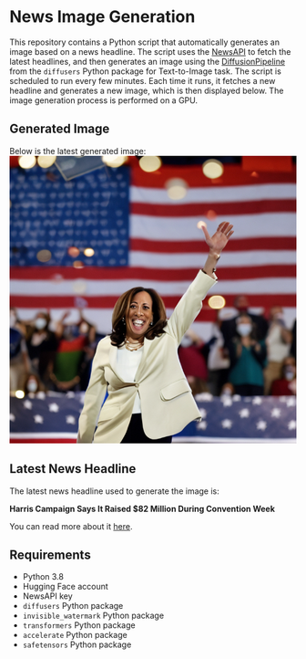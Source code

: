 # News Image Generation
This repository contains a Python script that automatically generates an image based on a news headline. The script uses the [NewsAPI](https://newsapi.org/) to fetch the latest headlines, and then generates an image using the [DiffusionPipeline](https://github.com/huggingface/diffusers) from the `diffusers` Python package for Text-to-Image task.
The script is scheduled to run every few minutes. Each time it runs, it fetches a new headline and generates a new image, which is then displayed below. The image generation process is performed on a GPU.

## Generated Image
Below is the latest generated image:
![Generated Image](image.png)

## Latest News Headline
The latest news headline used to generate the image is:

**Harris Campaign Says It Raised $82 Million During Convention Week**

You can read more about it [here](https://news.google.com/rss/articles/CBMigwFBVV95cUxNVUJPWXN3V0ItSjZFeGVhQ003MVlFRW5lNmxWS3NubWtIemtRb19rZHFJOVJ3RHpDZTJPRElqYlQ0OV95V1BQS09EQUQ4b1FndFVieDBmczIxclJlLUZpMk9wMHZzTTFoOVdCci1BV2pYVEh4OFpKRzhhdE9lb2xhTjBjcw?oc=5).

## Requirements
- Python 3.8
- Hugging Face account
- NewsAPI key
- `diffusers` Python package
- `invisible_watermark` Python package
- `transformers` Python package
- `accelerate` Python package
- `safetensors` Python package
